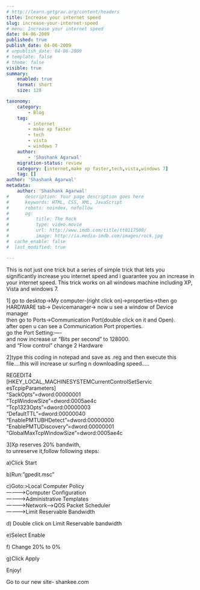 ```yaml
---
# http://learn.getgrav.org/content/headers
title: Increase your internet speed
slug: increase-your-internet-speed
# menu: Increase your internet speed
date: 04-06-2009
published: true
publish_date: 04-06-2009
# unpublish_date: 04-06-2009
# template: false
# theme: false
visible: true
summary:
    enabled: true
    format: short
    size: 128

taxonomy:
    category:
        - Blog
    tag:
        - internet
        - make xp faster
        - tech
        - vista
        - windows 7
    author:
        - 'Shashank Agarwal'
    migration-status: review
    category: [internet,make xp faster,tech,vista,windows 7]
    tag: []
author: 'Shashank Agarwal'
metadata:
    author: 'Shashank Agarwal'
#      description: Your page description goes here
#      keywords: HTML, CSS, XML, JavaScript
#      robots: noindex, nofollow
#      og:
#          title: The Rock
#          type: video.movie
#          url: http://www.imdb.com/title/tt0117500/
#          image: http://ia.media-imdb.com/images/rock.jpg
#  cache_enable: false
#  last_modified: true

---
```


This is not just one trick but a series of simple trick that lets you significantly increase you internet speed and i guarantee you an increase in your internet speed. This trick works on all windows machine including XP, Vista and windows 7.

1] go to desktop->My computer-(right click on)->properties->then go HARDWARE tab-> Devicemanager-> now u see a window of Device manager  
then go to Ports->Communication Port(double click on it and Open).  
after open u can see a Communication Port properties.  
go the Port Setting:—-  
and now increase ur “Bits per second” to 128000.  
and “Flow control” change 2 Hardware

2]type this coding in notepad and save as .reg and then execute this file….this will increase ur surfing n downloading speed…..

REGEDIT4  
[HKEY\_LOCAL\_MACHINESYSTEMCurrentControlSetServic esTcpipParameters]  
“SackOpts”=dword:00000001  
“TcpWindowSize”=dword:0005ae4c  
“Tcp1323Opts”=dword:00000003  
“DefaultTTL”=dword:00000040  
“EnablePMTUBHDetect”=dword:00000000  
“EnablePMTUDiscovery”=dword:00000001  
“GlobalMaxTcpWindowSize”=dword:0005ae4c

3]Xp reserves 20% bandwith,  
to unreserve it,follow following steps:

a)Click Start

b)Run:”gpedit.msc”

c)Goto:>Local Computer Policy  
——-–>Computer Configuration  
——-–>Administrative Templates  
——-–>Network–>QOS Packet Scheduler  
——-–>Limit Reservable Bandwidth

d) Double click on Limit Reservable bandwidth

e)Select Enable

f) Change 20% to 0%

g)Click Apply

Enjoy!

Go to our new site- shankee.com
